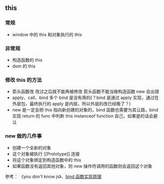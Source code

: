 ## this

### 常规

- window 中的 this 和对象执行的 this

### 非常规

- 构造函数的 this
- dom 的 this

### 修改 this 的方法

- 箭头函数改 改过之后就不能再被修改 箭头函数不能当做构造函数 new 会出错
- apply、call、bind 多个 bind 是没有用的(？bind 是通过 apply 实现，通过在外层包，最终执行的 apply 是内层，所以外层的改已经晚了？)
- new 是一定会把 this 指向新创建的对象的，bind 函数也需要为其让路，bind 实现 return 的 func 中判断 this instanceof function 自己，如果是的话会避让

### new 做的几件事

- 创建一个全新的对象
- 这个对象被执行 \[[Prototype]] 连接
- 将这个对象绑定到构造函数中的 this
- 如果函数没有返回其他对象，则 new 操作符调用的函数则会返回这个对象

参考： 《you don't know js》、[bind 函数实现原理](https://juejin.im/post/5b3c3377f265da0f8f20131f)
